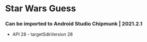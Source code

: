 # Star Wars Guess
 
### Can be imported to Android Studio Chipmunk | 2021.2.1

- API 28 - targetSdkVersion 28
